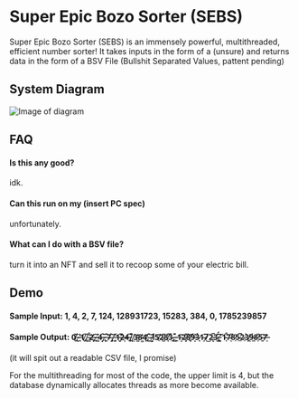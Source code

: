 # Super Epic Bozo Sorter (SEBS)

Super Epic Bozo Sorter (SEBS) is an immensely powerful, multithreaded, efficient number sorter! It takes inputs in the form of a (unsure) and returns data in the form of a BSV File (Bullshit Separated Values, pattent pending) 

## System Diagram
![Image of
diagram](https://github.com/duckfromdiscord/week-1/blob/main/img/SWEDrawing.jpeg?raw=true)


## FAQ

#### Is this any good?

idk.

#### Can this run on my (insert PC spec)

unfortunately.

#### What can I do with a BSV file?

turn it into an NFT and sell it to recoop some of your electric bill.

## Demo

#### Sample Input: 1, 4, 2, 7, 124, 128931723, 15283, 384, 0, 1785239857

#### Sample Output: 0̸̱̌,̴̮̈ ̶̘̓1̸̖̎,̸̨̍ ̴͇͋2̶̨̕,̷̟͂ ̵̛̳4̵͙̑,̷̢̆ ̶̘̑7̴̝̈,̸̪͝ ̵̥͗1̶̬̋2̶͉̏4̶̠̎,̸̭̎ ̸̤̉3̵͇̓8̴͚̔4̸̯̓,̴͓̍ ̷̺͝1̷̛͕5̸̠̄2̴̻̆8̸̩̂3̴̱̉,̵̳̊ ̵͍̀1̵̝̄2̷̧̐8̸̥͝9̶̝̽3̷̟̉1̴̦̇7̸̀͜2̵̨̅3̷̮̈́,̵͈͠ ̸̛͉1̴͔͒7̷͉̋8̷̠͛5̷̲̅2̷̠̀3̸̭̀9̶͖́8̷̜̎5̴̱̈7̶̩̔
(it will spit out a readable CSV file, I promise)

For the multithreading for most of the code, the upper limit is 4, but the database dynamically allocates threads as more become available.
